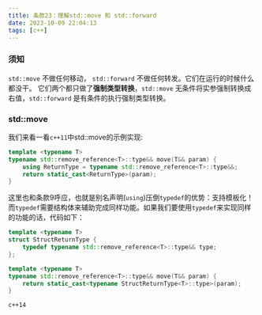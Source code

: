 ```yaml
---
title: 条款23：理解std::move 和 std::forward
date: 2023-10-09 22:04:13
tags: [c++]
---
```


### 须知

`std::move` 不做任何移动， `std::forward` 不做任何转发。它们在运行的时候什么都没干。
它们两个都只做了**强制类型转换**，`std::move` 无条件将实参强制转换成右值，`std::forward` 是有条件的执行强制类型转换。
<!-- more -->
### std::move

我们来看一看`c++11`中std::move的示例实现:

```cpp
template <typename T>
typename std::remove_reference<T>::type&& move(T&& param) {
    using ReturnType = typename std::remove_reference<T>::type&&;
    return static_cast<ReturnType>(param);
}
```

这里也和条款9呼应，也就是别名声明(`using`)压倒`typedef`的优势：支持模板化！而`typedef`需要结构体来辅助完成同样功能。如果我们要使用`typedef`来实现同样的功能的话，代码如下：

```cpp
template <typename T>
struct StructReturnType {
    typedef typename std::remove_reference<T>::type&& type;
};

template <typename T>
typename std::remove_reference<T>::type&& move(T&& param) {
    return static_cast<typename StructReturnType<T>::type>(param);
}

```

`c++14`